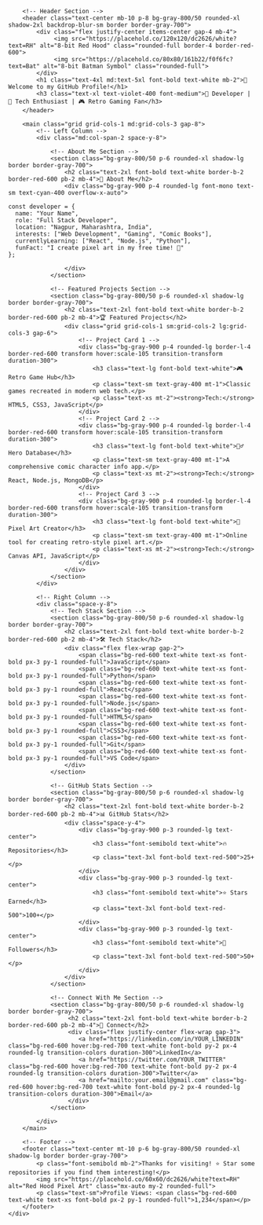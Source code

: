 <!DOCTYPE html>
<html lang="en">
<head>
    <meta charset="UTF-8">
    <meta name="viewport" content="width=device-width, initial-scale=1.0">
    <title>My GitHub Profile</title>
    <script src="https://cdn.tailwindcss.com"></script>
    <link href="https://fonts.googleapis.com/css2?family=Inter:wght@400;500;600;700&display=swap" rel="stylesheet">
    <style>
        body {
            font-family: 'Inter', sans-serif;
        }
    </style>
</head>
<body class="bg-gradient-to-br from-gray-900 to-slate-800 text-gray-300">
    <div class="container mx-auto p-4 md:p-8 max-w-6xl">
        
        <!-- Header Section -->
        <header class="text-center mb-10 p-8 bg-gray-800/50 rounded-xl shadow-2xl backdrop-blur-sm border border-gray-700">
            <div class="flex justify-center items-center gap-4 mb-4">
                 <img src="https://placehold.co/120x120/dc2626/white?text=RH" alt="8-bit Red Hood" class="rounded-full border-4 border-red-600">
                 <img src="https://placehold.co/80x80/161b22/f0f6fc?text=Bat" alt="8-bit Batman Symbol" class="rounded-full">
            </div>
            <h1 class="text-4xl md:text-5xl font-bold text-white mb-2">👋 Welcome to my GitHub Profile!</h1>
            <h3 class="text-xl text-violet-400 font-medium">🦇 Developer | 🔴 Tech Enthusiast | 🎮 Retro Gaming Fan</h3>
        </header>

        <main class="grid grid-cols-1 md:grid-cols-3 gap-8">
            <!-- Left Column -->
            <div class="md:col-span-2 space-y-8">
                
                <!-- About Me Section -->
                <section class="bg-gray-800/50 p-6 rounded-xl shadow-lg border border-gray-700">
                    <h2 class="text-2xl font-bold text-white border-b-2 border-red-600 pb-2 mb-4">🚀 About Me</h2>
                    <div class="bg-gray-900 p-4 rounded-lg font-mono text-sm text-cyan-400 overflow-x-auto">
<pre><code>const developer = {
  name: "Your Name",
  role: "Full Stack Developer",
  location: "Nagpur, Maharashtra, India",
  interests: ["Web Development", "Gaming", "Comic Books"],
  currentlyLearning: ["React", "Node.js", "Python"],
  funFact: "I create pixel art in my free time! 🎨"
};</code></pre>
                    </div>
                </section>

                <!-- Featured Projects Section -->
                <section class="bg-gray-800/50 p-6 rounded-xl shadow-lg border border-gray-700">
                    <h2 class="text-2xl font-bold text-white border-b-2 border-red-600 pb-2 mb-4">🏆 Featured Projects</h2>
                    <div class="grid grid-cols-1 sm:grid-cols-2 lg:grid-cols-3 gap-6">
                        <!-- Project Card 1 -->
                        <div class="bg-gray-900 p-4 rounded-lg border-l-4 border-red-600 transform hover:scale-105 transition-transform duration-300">
                            <h3 class="text-lg font-bold text-white">🎮 Retro Game Hub</h3>
                            <p class="text-sm text-gray-400 mt-1">Classic games recreated in modern web tech.</p>
                            <p class="text-xs mt-2"><strong>Tech:</strong> HTML5, CSS3, JavaScript</p>
                        </div>
                        <!-- Project Card 2 -->
                        <div class="bg-gray-900 p-4 rounded-lg border-l-4 border-red-600 transform hover:scale-105 transition-transform duration-300">
                            <h3 class="text-lg font-bold text-white">🦸‍♂️ Hero Database</h3>
                            <p class="text-sm text-gray-400 mt-1">A comprehensive comic character info app.</p>
                            <p class="text-xs mt-2"><strong>Tech:</strong> React, Node.js, MongoDB</p>
                        </div>
                        <!-- Project Card 3 -->
                        <div class="bg-gray-900 p-4 rounded-lg border-l-4 border-red-600 transform hover:scale-105 transition-transform duration-300">
                            <h3 class="text-lg font-bold text-white">🎨 Pixel Art Creator</h3>
                            <p class="text-sm text-gray-400 mt-1">Online tool for creating retro-style pixel art.</p>
                            <p class="text-xs mt-2"><strong>Tech:</strong> Canvas API, JavaScript</p>
                        </div>
                    </div>
                </section>
            </div>

            <!-- Right Column -->
            <div class="space-y-8">
                <!-- Tech Stack Section -->
                <section class="bg-gray-800/50 p-6 rounded-xl shadow-lg border border-gray-700">
                    <h2 class="text-2xl font-bold text-white border-b-2 border-red-600 pb-2 mb-4">🛠️ Tech Stack</h2>
                    <div class="flex flex-wrap gap-2">
                        <span class="bg-red-600 text-white text-xs font-bold px-3 py-1 rounded-full">JavaScript</span>
                        <span class="bg-red-600 text-white text-xs font-bold px-3 py-1 rounded-full">Python</span>
                        <span class="bg-red-600 text-white text-xs font-bold px-3 py-1 rounded-full">React</span>
                        <span class="bg-red-600 text-white text-xs font-bold px-3 py-1 rounded-full">Node.js</span>
                        <span class="bg-red-600 text-white text-xs font-bold px-3 py-1 rounded-full">HTML5</span>
                        <span class="bg-red-600 text-white text-xs font-bold px-3 py-1 rounded-full">CSS3</span>
                        <span class="bg-red-600 text-white text-xs font-bold px-3 py-1 rounded-full">Git</span>
                        <span class="bg-red-600 text-white text-xs font-bold px-3 py-1 rounded-full">VS Code</span>
                    </div>
                </section>

                <!-- GitHub Stats Section -->
                <section class="bg-gray-800/50 p-6 rounded-xl shadow-lg border border-gray-700">
                    <h2 class="text-2xl font-bold text-white border-b-2 border-red-600 pb-2 mb-4">📊 GitHub Stats</h2>
                    <div class="space-y-4">
                        <div class="bg-gray-900 p-3 rounded-lg text-center">
                            <h3 class="font-semibold text-white">🔥 Repositories</h3>
                            <p class="text-3xl font-bold text-red-500">25+</p>
                        </div>
                        <div class="bg-gray-900 p-3 rounded-lg text-center">
                            <h3 class="font-semibold text-white">⭐ Stars Earned</h3>
                            <p class="text-3xl font-bold text-red-500">100+</p>
                        </div>
                        <div class="bg-gray-900 p-3 rounded-lg text-center">
                            <h3 class="font-semibold text-white">🤝 Followers</h3>
                            <p class="text-3xl font-bold text-red-500">50+</p>
                        </div>
                    </div>
                </section>
                
                <!-- Connect With Me Section -->
                <section class="bg-gray-800/50 p-6 rounded-xl shadow-lg border border-gray-700">
                     <h2 class="text-2xl font-bold text-white border-b-2 border-red-600 pb-2 mb-4">🤝 Connect</h2>
                     <div class="flex justify-center flex-wrap gap-3">
                        <a href="https://linkedin.com/in/YOUR_LINKEDIN" class="bg-red-600 hover:bg-red-700 text-white font-bold py-2 px-4 rounded-lg transition-colors duration-300">LinkedIn</a>
                        <a href="https://twitter.com/YOUR_TWITTER" class="bg-red-600 hover:bg-red-700 text-white font-bold py-2 px-4 rounded-lg transition-colors duration-300">Twitter</a>
                        <a href="mailto:your.email@gmail.com" class="bg-red-600 hover:bg-red-700 text-white font-bold py-2 px-4 rounded-lg transition-colors duration-300">Email</a>
                     </div>
                </section>

            </div>
        </main>

        <!-- Footer -->
        <footer class="text-center mt-10 p-6 bg-gray-800/50 rounded-xl shadow-lg border border-gray-700">
            <p class="font-semibold mb-2">Thanks for visiting! ⭐ Star some repositories if you find them interesting!</p>
            <img src="https://placehold.co/60x60/dc2626/white?text=RH" alt="Red Hood Pixel Art" class="mx-auto my-2 rounded-full">
            <p class="text-sm">Profile Views: <span class="bg-red-600 text-white text-xs font-bold px-2 py-1 rounded-full">1,234</span></p>
        </footer>
    </div>
</body>
</html>
